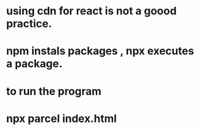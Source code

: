 # using cdn for react is not a goood practice.
# npm instals packages , npx executes a package.

# to run the program
# npx parcel index.html